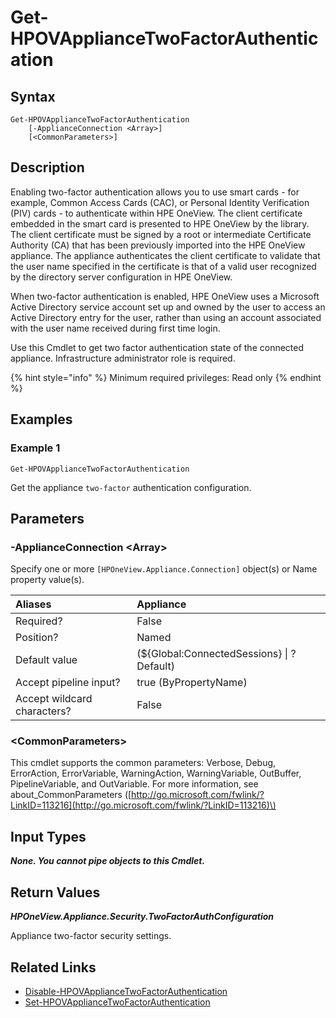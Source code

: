 ﻿---
description: Get appliance two-factor configuration.
---

# Get-HPOVApplianceTwoFactorAuthentication

## Syntax

```text
Get-HPOVApplianceTwoFactorAuthentication
    [-ApplianceConnection <Array>]
    [<CommonParameters>]
```

## Description

Enabling two-factor authentication allows you to use smart cards - for example, Common Access Cards (CAC), or Personal Identity Verification (PIV) cards - to authenticate within HPE OneView. The client certificate embedded in the smart card is presented to HPE OneView by the library. The client certificate must be signed by a root or intermediate Certificate Authority (CA) that has been previously imported into the HPE OneView appliance. The appliance authenticates the client certificate to validate that the user name specified in the certificate is that of a valid user recognized by the directory server configuration in HPE OneView.

When two-factor authentication is enabled, HPE OneView uses a Microsoft Active Directory service account set up and owned by the user to access an Active Directory entry for the user, rather than using an account associated with the user name received during first time login.

Use this Cmdlet to get two factor authentication state of the connected appliance. Infrastructure administrator role is required.

{% hint style="info" %}
Minimum required privileges: Read only
{% endhint %}

## Examples

###  Example 1 

```text
Get-HPOVApplianceTwoFactorAuthentication
```

Get the appliance `two-factor` authentication configuration.

## Parameters

### -ApplianceConnection &lt;Array&gt;

Specify one or more `[HPOneView.Appliance.Connection]` object(s) or Name property value(s).

| Aliases | Appliance |
| :--- | :--- |
| Required? | False |
| Position? | Named |
| Default value | (${Global:ConnectedSessions} &vert; ? Default) |
| Accept pipeline input? | true (ByPropertyName) |
| Accept wildcard characters? | False |

### &lt;CommonParameters&gt;

This cmdlet supports the common parameters: Verbose, Debug, ErrorAction, ErrorVariable, WarningAction, WarningVariable, OutBuffer, PipelineVariable, and OutVariable. For more information, see about\_CommonParameters \([http://go.microsoft.com/fwlink/?LinkID=113216](http://go.microsoft.com/fwlink/?LinkID=113216)\)

## Input Types

_**None.  You cannot pipe objects to this Cmdlet.**_

## Return Values

_**HPOneView.Appliance.Security.TwoFactorAuthConfiguration**_

Appliance two-factor security settings.

## Related Links

* [Disable-HPOVApplianceTwoFactorAuthentication](disable-hpovappliancetwofactorauthentication.md)
* [Set-HPOVApplianceTwoFactorAuthentication](set-hpovappliancetwofactorauthentication.md)
